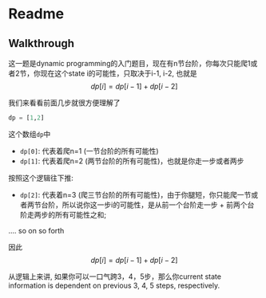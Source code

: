 # Readme

## Walkthrough
这一题是dynamic programming的入门题目，现在有n节台阶，你每次只能爬1或者2节，你现在这个state i的可能性，只取决于i-1, i-2, 也就是
$$
dp[i] = dp[i-1] + dp[i-2]
$$

我们来看看前面几步就很方便理解了
```python
dp = [1,2]
```
这个数组`dp`中
- `dp[0]`: 代表着爬n=1 (一节台阶的所有可能性)
- `dp[1]`: 代表着爬n=2 (两节台阶的所有可能性)，也就是你走一步或者两步

按照这个逻辑往下推:
- `dp[2]`: 代表着n=3 (爬三节台阶的所有可能性)，由于你腿短，你只能爬一节或者两节台阶，所以说你这一步i的可能性，是从前一个台阶走一步 + 前两个台阶走两步的所有可能性之和;

.... so on so forth

因此
$$
dp[i] = dp[i-1] + dp[i-2]
$$

从逻辑上来讲, 如果你可以一口气跨3，4，5步，那么你current state information is dependent on previous 3, 4, 5 steps, respectively.




